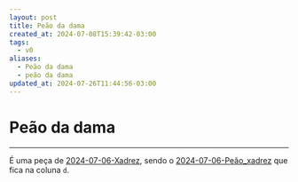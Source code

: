 ```yaml
---
layout: post
title: Peão da dama
created_at: 2024-07-08T15:39:42-03:00
tags:
  - v0
aliases:
  - Peão da dama
  - peão da dama
updated_at: 2024-07-26T11:44:56-03:00
---
```

# Peão da dama
---

É uma peça de [2024-07-06-Xadrez](api/2024/07/2024-07-06-Xadrez.md), sendo o [2024-07-06-Peão_xadrez](_insight/2024/07/2024-07-06-Peão_xadrez.md) que fica na coluna `d`.
